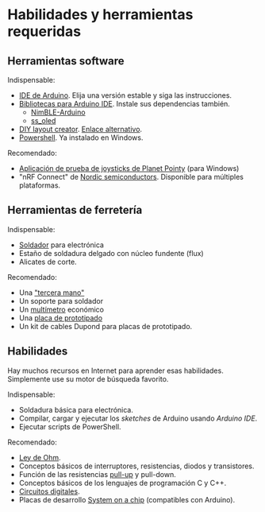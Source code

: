 # Habilidades y herramientas requeridas

## Herramientas software

Indispensable:

- [IDE de Arduino](https://www.arduino.cc/en/software). Elija una versión estable y siga las instrucciones.
- [Bibliotecas para Arduino IDE](https://docs.arduino.cc/software/ide-v1/tutorials/installing-libraries). Instale sus dependencias también.
  - [NimBLE-Arduino](https://www.arduino.cc/reference/en/libraries/nimble-arduino/)
  - [ss_oled](https://www.arduino.cc/reference/en/libraries/ss_oled/)
- [DIY layout creator](https://bancika.github.io/diy-layout-creator/). [Enlace alternativo](https://github.com/bancika/diy-layout-creator/releases).
- [Powershell](https://docs.microsoft.com/en-us/powershell/scripting/install/installing-powershell?view=powershell-7.2). Ya instalado en Windows.

Recomendado:

- [Aplicación de prueba de joysticks de Planet Pointy](http://www.planetpointy.co.uk/joystick-test-application/) (para Windows)
- "nRF Connect" de [Nordic semiconductors](https://www.nordicsemi.com/). Disponible para múltiples plataformas.

## Herramientas de ferretería

Indispensable:

- [Soldador](https://es.wikipedia.org/wiki/Soldador_el%C3%A9ctrico) para electrónica
- Estaño de soldadura delgado con núcleo fundente (flux)
- Alicates de corte.

Recomendado:

- Una ["tercera mano"](https://en.wikipedia.org/wiki/Helping_hand_(herramienta))
- Un soporte para soldador
- Un [multímetro](https://es.wikipedia.org/wiki/Mult%C3%ADmetro) económico
- Una [placa de prototipado](https://es.wikipedia.org/wiki/Placa_de_pruebas)
- Un kit de cables Dupond para placas de prototipado.

## Habilidades

Hay muchos recursos en Internet para aprender esas habilidades. Simplemente use su motor de búsqueda favorito.

Indispensable:

- Soldadura básica para electrónica.
- Compilar, cargar y ejecutar los _sketches_ de Arduino usando _Arduino IDE_.
- Ejecutar scripts de PowerShell.

Recomendado:

- [Ley de Ohm](https://es.wikipedia.org/wiki/Ley_de_Ohm).
- Conceptos básicos de interruptores, resistencias, diodos y transistores.
- Función de las resistencias [pull-up](https://es.wikipedia.org/wiki/Pull-up) y pull-down.
- Conceptos básicos de los lenguajes de programación C y C++.
- [Circuitos digitales](https://es.wikipedia.org/wiki/Electr%C3%B3nica_digital).
- Placas de desarrollo [System on a chip](https://es.wikipedia.org/wiki/System_on_a_chip) (compatibles con Arduino).